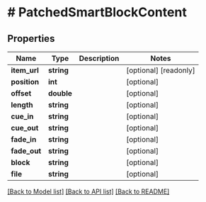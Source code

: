# # PatchedSmartBlockContent

## Properties

Name | Type | Description | Notes
------------ | ------------- | ------------- | -------------
**item_url** | **string** |  | [optional] [readonly]
**position** | **int** |  | [optional]
**offset** | **double** |  | [optional]
**length** | **string** |  | [optional]
**cue_in** | **string** |  | [optional]
**cue_out** | **string** |  | [optional]
**fade_in** | **string** |  | [optional]
**fade_out** | **string** |  | [optional]
**block** | **string** |  | [optional]
**file** | **string** |  | [optional]

[[Back to Model list]](../../README.md#models) [[Back to API list]](../../README.md#endpoints) [[Back to README]](../../README.md)
